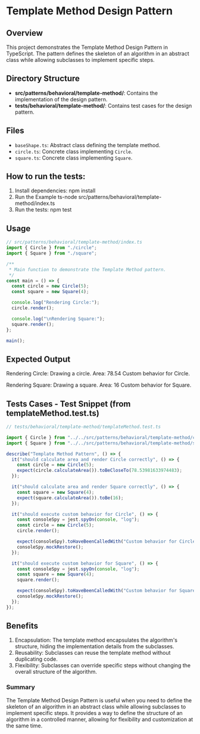 # Template Method Design Pattern

## Overview
This project demonstrates the Template Method Design Pattern in TypeScript. The pattern defines the skeleton of an algorithm in an abstract class while allowing subclasses to implement specific steps.

## Directory Structure
- **src/patterns/behavioral/template-method/**: Contains the implementation of the design pattern.
- **tests/behavioral/template-method/**: Contains test cases for the design pattern.

## Files
- `baseShape.ts`: Abstract class defining the template method.
- `circle.ts`: Concrete class implementing `Circle`.
- `square.ts`: Concrete class implementing `Square`.

## How to run the tests:
1. Install dependencies:
   npm install
2. Run the Example
   ts-node src/patterns/behavioral/template-method/index.ts
3. Run the tests:
   npm test

## Usage
```ts
// src/patterns/behavioral/template-method/index.ts
import { Circle } from "./circle";
import { Square } from "./square";

/**
 * Main function to demonstrate the Template Method pattern.
 */
const main = () => {
  const circle = new Circle(5);
  const square = new Square(4);

  console.log("Rendering Circle:");
  circle.render();

  console.log("\nRendering Square:");
  square.render();
};

main();

```

## Expected Output
Rendering Circle:
Drawing a circle.
Area: 78.54
Custom behavior for Circle.

Rendering Square:
Drawing a square.
Area: 16
Custom behavior for Square.

## Tests Cases - Test Snippet (from templateMethod.test.ts)
```ts
// tests/behavioral/template-method/templateMethod.test.ts

import { Circle } from "../../src/patterns/behavioral/template-method/circle";
import { Square } from "../../src/patterns/behavioral/template-method/square";

describe("Template Method Pattern", () => {
  it("should calculate area and render Circle correctly", () => {
    const circle = new Circle(5);
    expect(circle.calculateArea()).toBeCloseTo(78.53981633974483);
  });

  it("should calculate area and render Square correctly", () => {
    const square = new Square(4);
    expect(square.calculateArea()).toBe(16);
  });

  it("should execute custom behavior for Circle", () => {
    const consoleSpy = jest.spyOn(console, "log");
    const circle = new Circle(5);
    circle.render();

    expect(consoleSpy).toHaveBeenCalledWith("Custom behavior for Circle.");
    consoleSpy.mockRestore();
  });

  it("should execute custom behavior for Square", () => {
    const consoleSpy = jest.spyOn(console, "log");
    const square = new Square(4);
    square.render();

    expect(consoleSpy).toHaveBeenCalledWith("Custom behavior for Square.");
    consoleSpy.mockRestore();
  });
});

```

## Benefits
1. Encapsulation: The template method encapsulates the algorithm's structure, hiding the implementation details from the subclasses.
2. Reusability: Subclasses can reuse the template method without duplicating code.
3. Flexibility: Subclasses can override specific steps without changing the overall structure of the algorithm.


### Summary
The Template Method Design Pattern is useful when you need to define the skeleton of an algorithm in an abstract class while allowing subclasses to implement specific steps. It provides a way to define the structure of an algorithm in a controlled manner, allowing for flexibility and customization at the same time.